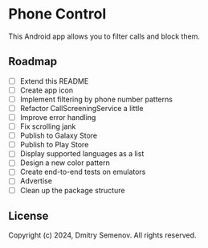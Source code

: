 # Phone Control

This Android app allows you to filter calls and block them.

## Roadmap

- [ ] Extend this README
- [ ] Create app icon
- [ ] Implement filtering by phone number patterns
- [ ] Refactor CallScreeningService a little
- [ ] Improve error handling
- [ ] Fix scrolling jank
- [ ] Publish to Galaxy Store
- [ ] Publish to Play Store
- [ ] Display supported languages as a list
- [ ] Design a new color pattern
- [ ] Create end-to-end tests on emulators
- [ ] Advertise
- [ ] Clean up the package structure

## License

Copyright (c) 2024, Dmitry Semenov. All rights reserved.
